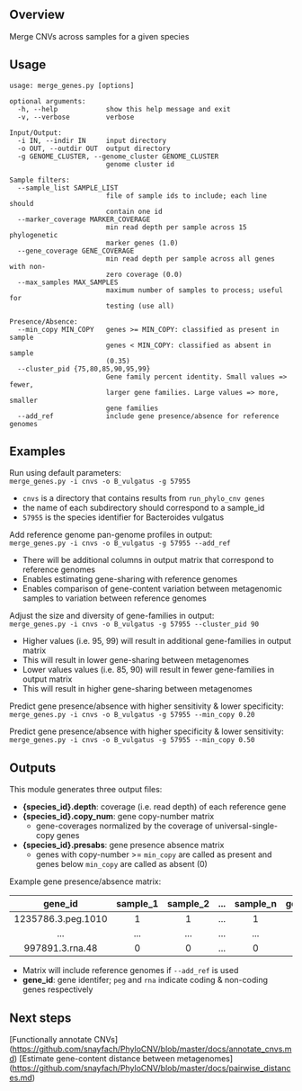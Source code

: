## Overview
Merge CNVs across samples for a given species

## Usage
```
usage: merge_genes.py [options]

optional arguments:
  -h, --help            show this help message and exit
  -v, --verbose         verbose

Input/Output:
  -i IN, --indir IN     input directory
  -o OUT, --outdir OUT  output directory
  -g GENOME_CLUSTER, --genome_cluster GENOME_CLUSTER
                        genome cluster id

Sample filters:
  --sample_list SAMPLE_LIST
                        file of sample ids to include; each line should
                        contain one id
  --marker_coverage MARKER_COVERAGE
                        min read depth per sample across 15 phylogenetic
                        marker genes (1.0)
  --gene_coverage GENE_COVERAGE
                        min read depth per sample across all genes with non-
                        zero coverage (0.0)
  --max_samples MAX_SAMPLES
                        maximum number of samples to process; useful for
                        testing (use all)

Presence/Absence:
  --min_copy MIN_COPY   genes >= MIN_COPY: classified as present in sample
                        genes < MIN_COPY: classified as absent in sample
                        (0.35)
  --cluster_pid {75,80,85,90,95,99}
                        Gene family percent identity. Small values => fewer,
                        larger gene families. Large values => more, smaller
                        gene families
  --add_ref             include gene presence/absence for reference genomes
```

## Examples

Run using default parameters:  
`merge_genes.py -i cnvs -o B_vulgatus -g 57955`

* `cnvs` is a directory that contains results from `run_phylo_cnv genes`
* the name of each subdirectory should correspond to a sample_id
* `57955` is the species identifier for Bacteroides vulgatus

Add reference genome pan-genome profiles in output:  
`merge_genes.py -i cnvs -o B_vulgatus -g 57955 --add_ref`

* There will be additional columns in output matrix that correspond to reference genomes
* Enables estimating gene-sharing with reference genomes
* Enables comparison of gene-content variation between metagenomic samples to variation between reference genomes

Adjust the size and diversity of gene-families in output:  
`merge_genes.py -i cnvs -o B_vulgatus -g 57955 --cluster_pid 90`  

* Higher values (i.e. 95, 99) will result in additional gene-families in output matrix
* This will result in lower gene-sharing between metagenomes
* Lower values values (i.e. 85, 90) will result in fewer gene-families in output matrix
* This will result in higher gene-sharing between metagenomes

Predict gene presence/absence with higher sensitivity & lower specificity:  
`merge_genes.py -i cnvs -o B_vulgatus -g 57955 --min_copy 0.20`

Predict gene presence/absence with higher specificity & lower sensitivity:  
`merge_genes.py -i cnvs -o B_vulgatus -g 57955 --min_copy 0.50`


## Outputs
This module generates three output files: 

* **{species_id}.depth**: coverage (i.e. read depth) of each reference gene
* **{species_id}.copy_num**: gene copy-number matrix 
  * gene-coverages normalized by the coverage of universal-single-copy genes
* **{species_id}.presabs**: gene presence absence matrix 
  * genes with copy-number >= `min_copy` are called as present and genes below `min_copy` are called as absent (0)


Example gene presence/absence matrix:

| gene_id | sample_1 | sample_2 | ...  | sample_n | genome_1 | ...  | genome_n |
| :----------:|:-------: | :-------:| :--: | :-------:| :-------:| :--: | :-------:|
| 1235786.3.peg.1010       | 1      | 1      | ...  | 1      | 1      | ...  | 1      |
| ...         | ...      | ...      | ...  | ...      | ...      | ...  | ...      |
| 997891.3.rna.48       | 0      | 0      | ...  | 0      | 1      | ...  | 0      |

* Matrix will include reference genomes if `--add_ref` is used
* **gene_id**: gene identifer; `peg` and `rna` indicate coding & non-coding genes respectively


## Next steps
[Functionally annotate CNVs] (https://github.com/snayfach/PhyloCNV/blob/master/docs/annotate_cnvs.md)
[Estimate gene-content distance between metagenomes] (https://github.com/snayfach/PhyloCNV/blob/master/docs/pairwise_distances.md)

